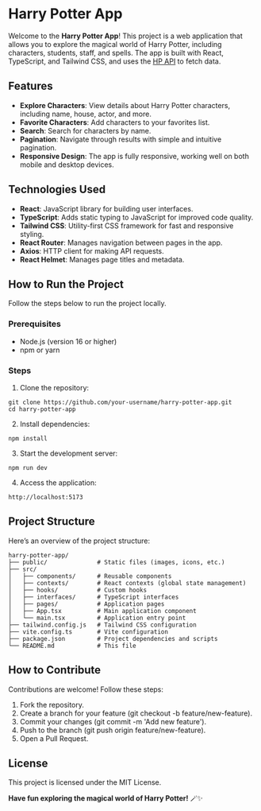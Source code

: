 # Harry Potter App

Welcome to the **Harry Potter App**! This project is a web application that allows you to explore the magical world of Harry Potter, including characters, students, staff, and spells. The app is built with React, TypeScript, and Tailwind CSS, and uses the [HP API](https://hp-api.onrender.com/) to fetch data.

## Features

- **Explore Characters**: View details about Harry Potter characters, including name, house, actor, and more.
- **Favorite Characters**: Add characters to your favorites list.
- **Search**: Search for characters by name.
- **Pagination**: Navigate through results with simple and intuitive pagination.
- **Responsive Design**: The app is fully responsive, working well on both mobile and desktop devices.

## Technologies Used

- **React**: JavaScript library for building user interfaces.
- **TypeScript**: Adds static typing to JavaScript for improved code quality.
- **Tailwind CSS**: Utility-first CSS framework for fast and responsive styling.
- **React Router**: Manages navigation between pages in the app.
- **Axios**: HTTP client for making API requests.
- **React Helmet**: Manages page titles and metadata.

## How to Run the Project

Follow the steps below to run the project locally.

### Prerequisites

- Node.js (version 16 or higher)
- npm or yarn

### Steps

1.  Clone the repository:

```
git clone https://github.com/your-username/harry-potter-app.git
cd harry-potter-app
```

2.  Install dependencies:

```
npm install
```

3.  Start the development server:

```
npm run dev
```

4.  Access the application:

```
http://localhost:5173
```

## Project Structure

Here’s an overview of the project structure:

```
harry-potter-app/
├── public/              # Static files (images, icons, etc.)
├── src/
│   ├── components/      # Reusable components
│   ├── contexts/        # React contexts (global state management)
│   ├── hooks/           # Custom hooks
│   ├── interfaces/      # TypeScript interfaces
│   ├── pages/           # Application pages
│   ├── App.tsx          # Main application component
│   └── main.tsx         # Application entry point
├── tailwind.config.js   # Tailwind CSS configuration
├── vite.config.ts       # Vite configuration
├── package.json         # Project dependencies and scripts
└── README.md            # This file
```

## How to Contribute

Contributions are welcome! Follow these steps:

1.  Fork the repository.
2.  Create a branch for your feature (git checkout -b feature/new-feature).
3.  Commit your changes (git commit -m 'Add new feature').
4.  Push to the branch (git push origin feature/new-feature).
5.  Open a Pull Request.

## License

This project is licensed under the MIT License.

**Have fun exploring the magical world of Harry Potter!** 🪄✨
